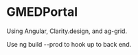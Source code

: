 # GMEDPortal

Using Angular, Clarity.design, and ag-grid. 

Use ng build --prod to hook up to back end. 

